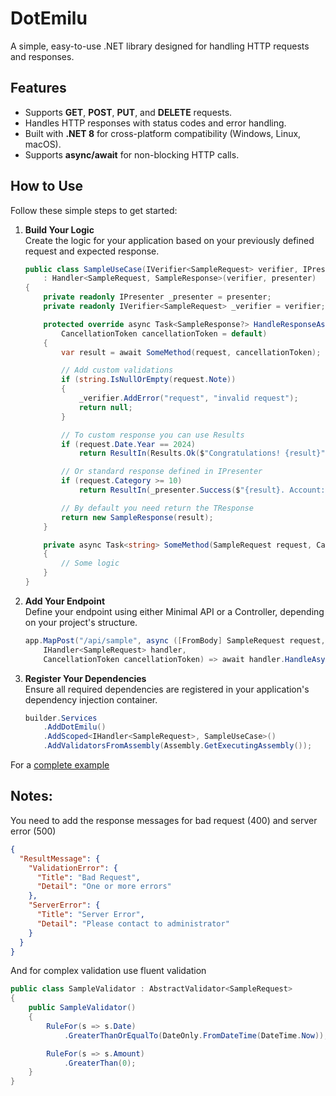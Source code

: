 # DotEmilu

A simple, easy-to-use .NET library designed for handling HTTP requests and responses.

## Features

- Supports **GET**, **POST**, **PUT**, and **DELETE** requests.
- Handles HTTP responses with status codes and error handling.
- Built with **.NET 8** for cross-platform compatibility (Windows, Linux, macOS).
- Supports **async/await** for non-blocking HTTP calls.

## How to Use

Follow these simple steps to get started:

1. **Build Your Logic**  
   Create the logic for your application based on your previously defined request and expected response.

    ```csharp
    public class SampleUseCase(IVerifier<SampleRequest> verifier, IPresenter presenter)
        : Handler<SampleRequest, SampleResponse>(verifier, presenter)
    {
        private readonly IPresenter _presenter = presenter;
        private readonly IVerifier<SampleRequest> _verifier = verifier;
    
        protected override async Task<SampleResponse?> HandleResponseAsync(SampleRequest request,
            CancellationToken cancellationToken = default)
        {
            var result = await SomeMethod(request, cancellationToken);
    
            // Add custom validations
            if (string.IsNullOrEmpty(request.Note))
            {
                _verifier.AddError("request", "invalid request");
                return null;
            }
    
            // To custom response you can use Results
            if (request.Date.Year == 2024)
                return ResultIn(Results.Ok($"Congratulations! {result}"));
    
            // Or standard response defined in IPresenter
            if (request.Category >= 10)
                return ResultIn(_presenter.Success($"{result}. Account: {request.Account}. Category: {request.Category}"));
    
            // By default you need return the TResponse
            return new SampleResponse(result);
        }
    
        private async Task<string> SomeMethod(SampleRequest request, CancellationToken cancellationToken = default)
        {
            // Some logic
        }
    }
    ```

2. **Add Your Endpoint**  
   Define your endpoint using either Minimal API or a Controller, depending on your project's structure.

    ```csharp
    app.MapPost("/api/sample", async ([FromBody] SampleRequest request,
        IHandler<SampleRequest> handler,
        CancellationToken cancellationToken) => await handler.HandleAsync(request, cancellationToken));
    ```

3. **Register Your Dependencies**  
   Ensure all required dependencies are registered in your application's dependency injection container.

    ```csharp
    builder.Services
        .AddDotEmilu()
        .AddScoped<IHandler<SampleRequest>, SampleUseCase>()
        .AddValidatorsFromAssembly(Assembly.GetExecutingAssembly());
    ```

For a [complete example](https://github.com/renzojared/DotEmilu/tree/main/src/tests/DotEmilu.UseCaseTest)

## Notes:

You need to add the response messages for bad request (400) and server error (500)

```json
{
  "ResultMessage": {
    "ValidationError": {
      "Title": "Bad Request",
      "Detail": "One or more errors"
    },
    "ServerError": {
      "Title": "Server Error",
      "Detail": "Please contact to administrator"
    }
  }
}
```

And for complex validation use fluent validation

```csharp
public class SampleValidator : AbstractValidator<SampleRequest>
{
    public SampleValidator()
    {
        RuleFor(s => s.Date)
            .GreaterThanOrEqualTo(DateOnly.FromDateTime(DateTime.Now));

        RuleFor(s => s.Amount)
            .GreaterThan(0);
    }
}
```